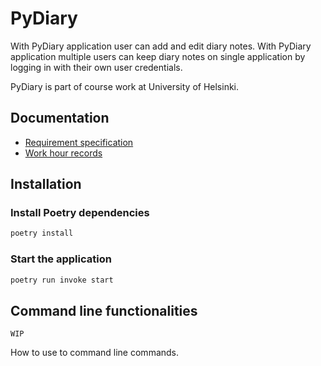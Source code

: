 # PyDiary

With PyDiary application user can add and edit diary notes. With PyDiary application multiple users can keep diary notes on single application by logging in with their own user credentials.

PyDiary is part of course work at University of Helsinki.

## Documentation

- [Requirement specification](https://github.com/tuukkalai/ot-harjoitustyo/blob/main/documentation/requirement_specification.md)
- [Work hour records](https://github.com/tuukkalai/ot-harjoitustyo/blob/main/documentation/work-hour-records.md)

## Installation

### Install Poetry dependencies

```sh
poetry install
```

### Start the application

```sh
poetry run invoke start
```

## Command line functionalities

`WIP`

How to use to command line commands.

